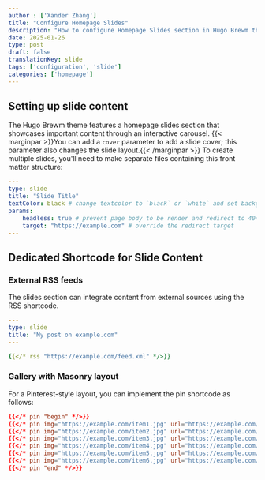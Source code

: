 ```yaml
---
author : ['Xander Zhang']
title: "Configure Homepage Slides"
description: "How to configure Homepage Slides section in Hugo Brewm theme"
date: 2025-01-26
type: post
draft: false
translationKey: slide
tags: ['configuration', 'slide']
categories: ['homepage']
---
```


## Setting up slide content

The Hugo Brewm theme features a homepage slides section that showcases important content through an interactive carousel.
{{< marginpar >}}You can add a `cover` parameter to add a slide cover; this parameter also changes the slide layout.{{< /marginpar >}}
To create multiple slides, you'll need to make separate files containing this front matter structure:

```yaml
---
type: slide
title: "Slide Title"
textColor: black # change textcolor to `black` or `white` and set background transparent
params:
    headless: true # prevent page body to be render and redirect to 404.html
    target: "https://example.com" # override the redirect target
---
```

## Dedicated Shortcode for Slide Content

### External RSS feeds

The slides section can integrate content from external sources using the RSS shortcode.

```yaml
---
type: slide
title: "My post on example.com"
---

{{</* rss "https://example.com/feed.xml" */>}}
```

### Gallery with Masonry layout

For a Pinterest-style layout, you can implement the pin shortcode as follows:

```toml
{{</* pin "begin" */>}}
{{</* pin img="https://example.com/item1.jpg" url="https://example.com/item1" label="Item 1" */>}}
{{</* pin img="https://example.com/item2.jpg" url="https://example.com/item2" label="Item 2" */>}}
{{</* pin img="https://example.com/item3.jpg" url="https://example.com/item3" label="Item 3" */>}}
{{</* pin img="https://example.com/item4.jpg" url="https://example.com/item4" label="Item 4" */>}}
{{</* pin img="https://example.com/item5.jpg" url="https://example.com/item5" label="Item 5" */>}}
{{</* pin img="https://example.com/item6.jpg" url="https://example.com/item6" label="Item 6" */>}}
{{</* pin "end" */>}}
```